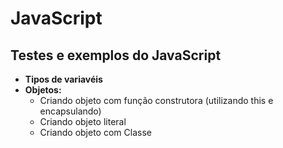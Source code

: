 # JavaScript

## Testes e exemplos do JavaScript

- **Tipos de variavéis**
- **Objetos:**
    - Criando objeto com função construtora (utilizando this e encapsulando)
    - Criando objeto literal
    - Criando objeto com Classe